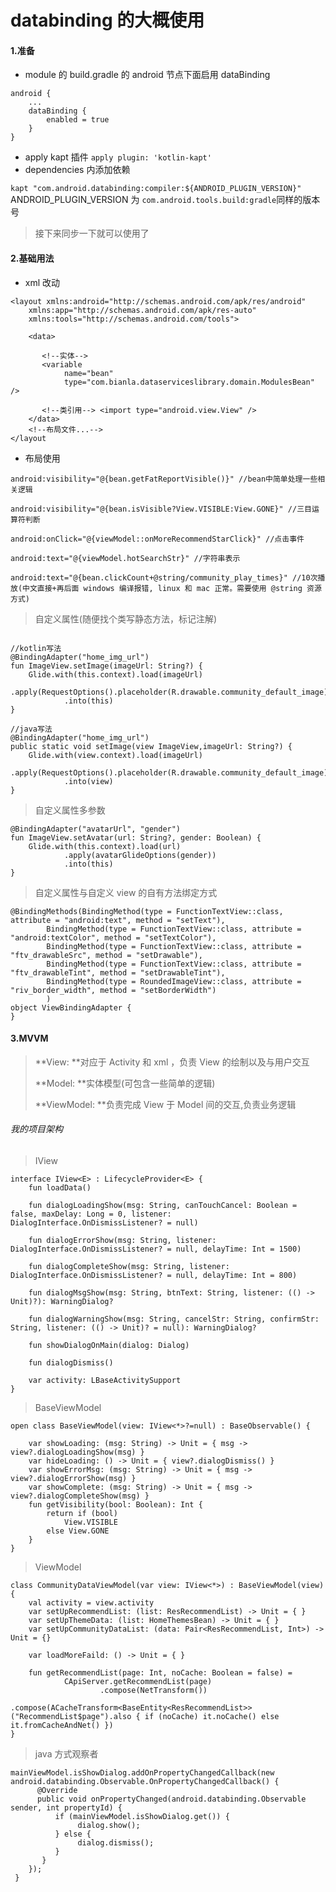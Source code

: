 # databinding 的大概使用

#### 1.准备

- module 的 build.gradle 的 android 节点下面启用 dataBinding

```
android {
    ...
    dataBinding {
        enabled = true
    }
}
```

- apply kapt 插件 `apply plugin: 'kotlin-kapt'`
- dependencies 内添加依赖

`kapt "com.android.databinding:compiler:${ANDROID_PLUGIN_VERSION}"`
ANDROID_PLUGIN_VERSION 为 `com.android.tools.build:gradle`同样的版本号

> 接下来同步一下就可以使用了

#### 2.基础用法

- xml 改动

```
<layout xmlns:android="http://schemas.android.com/apk/res/android"
    xmlns:app="http://schemas.android.com/apk/res-auto"
    xmlns:tools="http://schemas.android.com/tools">

    <data>

       <!--实体-->
       <variable
            name="bean"
            type="com.bianla.dataserviceslibrary.domain.ModulesBean" />

       <!--类引用--> <import type="android.view.View" />
    </data>
    <!--布局文件...-->
</layout
```

- 布局使用

`android:visibility="@{bean.getFatReportVisible()}" //bean中简单处理一些相关逻辑`

`android:visibility="@{bean.isVisible?View.VISIBLE:View.GONE}" //三目运算符判断`

`android:onClick="@{viewModel::onMoreRecommendStarClick}" //点击事件`

`android:text="@{viewModel.hotSearchStr}" //字符串表示`

`android:text="@{bean.clickCount+@string/community_play_times}" //10次播放(中文直接+再后面 windows 编译报错, linux 和 mac 正常。需要使用 @string 资源方式)`

> 自定义属性(随便找个类写静态方法，标记注解)

```app:home_img_url="@{bean.surfacePic}"

//kotlin写法
@BindingAdapter("home_img_url")
fun ImageView.setImage(imageUrl: String?) {
    Glide.with(this.context).load(imageUrl)
            .apply(RequestOptions().placeholder(R.drawable.community_default_image).dontAnimate())
            .into(this)
}

//java写法
@BindingAdapter("home_img_url")
public static void setImage(view ImageView,imageUrl: String?) {
    Glide.with(view.context).load(imageUrl)
            .apply(RequestOptions().placeholder(R.drawable.community_default_image).dontAnimate())
            .into(view)
}

```

> 自定义属性多参数

```
@BindingAdapter("avatarUrl", "gender")
fun ImageView.setAvatar(url: String?, gender: Boolean) {
    Glide.with(this.context).load(url)
            .apply(avatarGlideOptions(gender))
            .into(this)
}

```

> 自定义属性与自定义 view 的自有方法绑定方式

```
@BindingMethods(BindingMethod(type = FunctionTextView::class, attribute = "android:text", method = "setText"),
        BindingMethod(type = FunctionTextView::class, attribute = "android:textColor", method = "setTextColor"),
        BindingMethod(type = FunctionTextView::class, attribute = "ftv_drawableSrc", method = "setDrawable"),
        BindingMethod(type = FunctionTextView::class, attribute = "ftv_drawableTint", method = "setDrawableTint"),
        BindingMethod(type = RoundedImageView::class, attribute = "riv_border_width", method = "setBorderWidth")
        )
object ViewBindingAdapter {
}
```

#### 3.MVVM

> **View: **对应于 Activity 和 xml ，负责 View 的绘制以及与用户交互
>
> **Model: **实体模型(可包含一些简单的逻辑)
>
> **ViewModel: **负责完成 View 于 Model 间的交互,负责业务逻辑

###### 我的项目架构

> IView

```
interface IView<E> : LifecycleProvider<E> {
    fun loadData()

    fun dialogLoadingShow(msg: String, canTouchCancel: Boolean = false, maxDelay: Long = 0, listener: DialogInterface.OnDismissListener? = null)

    fun dialogErrorShow(msg: String, listener: DialogInterface.OnDismissListener? = null, delayTime: Int = 1500)

    fun dialogCompleteShow(msg: String, listener: DialogInterface.OnDismissListener? = null, delayTime: Int = 800)

    fun dialogMsgShow(msg: String, btnText: String, listener: (() -> Unit)?): WarningDialog?

    fun dialogWarningShow(msg: String, cancelStr: String, confirmStr: String, listener: (() -> Unit)? = null): WarningDialog?

    fun showDialogOnMain(dialog: Dialog)

    fun dialogDismiss()

    var activity: LBaseActivitySupport
}
```

> BaseViewModel

```
open class BaseViewModel(view: IView<*>?=null) : BaseObservable() {

    var showLoading: (msg: String) -> Unit = { msg -> view?.dialogLoadingShow(msg) }
    var hideLoading: () -> Unit = { view?.dialogDismiss() }
    var showErrorMsg: (msg: String) -> Unit = { msg -> view?.dialogErrorShow(msg) }
    var showComplete: (msg: String) -> Unit = { msg -> view?.dialogCompleteShow(msg) }
    fun getVisibility(bool: Boolean): Int {
        return if (bool)
            View.VISIBLE
        else View.GONE
    }
}
```

> ViewModel

```
class CommunityDataViewModel(var view: IView<*>) : BaseViewModel(view) {
    val activity = view.activity
    var setUpRecommendList: (list: ResRecommendList) -> Unit = { }
    var setUpThemeData: (list: HomeThemesBean) -> Unit = { }
    var setUpCommunityDataList: (data: Pair<ResRecommendList, Int>) -> Unit = {}

    var loadMoreFaild: () -> Unit = { }

    fun getRecommendList(page: Int, noCache: Boolean = false) =
            CApiServer.getRecommendList(page)
                    .compose(NetTransform())
                    .compose(ACacheTransform<BaseEntity<ResRecommendList>>("RecommendList$page").also { if (noCache) it.noCache() else it.fromCacheAndNet() })
}
```

> java 方式观察者

```
mainViewModel.isShowDialog.addOnPropertyChangedCallback(new android.databinding.Observable.OnPropertyChangedCallback() {
      @Override
      public void onPropertyChanged(android.databinding.Observable sender, int propertyId) {
          if (mainViewModel.isShowDialog.get()) {
               dialog.show();
          } else {
               dialog.dismiss();
          }
       }
    });
 }
```
